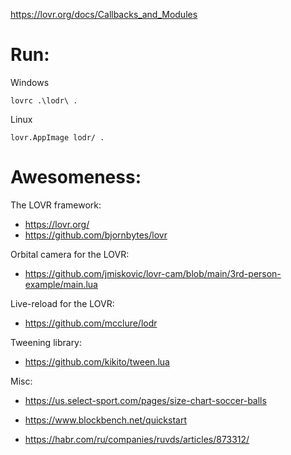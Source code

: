 https://lovr.org/docs/Callbacks_and_Modules

# Run:

Windows
```shell
lovrc .\lodr\ .
```

Linux
```shell
lovr.AppImage lodr/ .
```

# Awesomeness:

The LOVR framework:
- https://lovr.org/
- https://github.com/bjornbytes/lovr


Orbital camera for the LOVR:
- https://github.com/jmiskovic/lovr-cam/blob/main/3rd-person-example/main.lua

Live-reload for the LOVR:
- https://github.com/mcclure/lodr

Tweening library:
- https://github.com/kikito/tween.lua


Misc:

- https://us.select-sport.com/pages/size-chart-soccer-balls

- https://www.blockbench.net/quickstart

- https://habr.com/ru/companies/ruvds/articles/873312/

